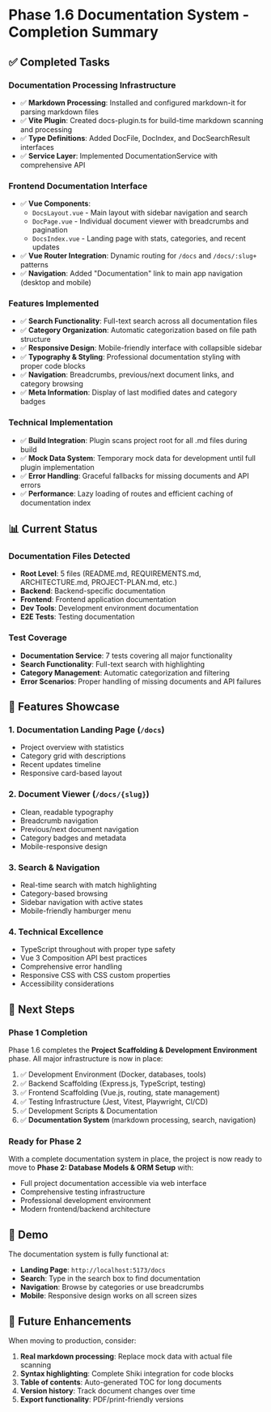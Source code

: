 # Phase 1.6 Documentation System - Completion Summary

## ✅ Completed Tasks

### Documentation Processing Infrastructure
- ✅ **Markdown Processing**: Installed and configured markdown-it for parsing markdown files
- ✅ **Vite Plugin**: Created docs-plugin.ts for build-time markdown scanning and processing
- ✅ **Type Definitions**: Added DocFile, DocIndex, and DocSearchResult interfaces
- ✅ **Service Layer**: Implemented DocumentationService with comprehensive API

### Frontend Documentation Interface
- ✅ **Vue Components**: 
  - `DocsLayout.vue` - Main layout with sidebar navigation and search
  - `DocPage.vue` - Individual document viewer with breadcrumbs and pagination
  - `DocsIndex.vue` - Landing page with stats, categories, and recent updates
- ✅ **Vue Router Integration**: Dynamic routing for `/docs` and `/docs/:slug+` patterns
- ✅ **Navigation**: Added "Documentation" link to main app navigation (desktop and mobile)

### Features Implemented
- ✅ **Search Functionality**: Full-text search across all documentation files
- ✅ **Category Organization**: Automatic categorization based on file path structure
- ✅ **Responsive Design**: Mobile-friendly interface with collapsible sidebar
- ✅ **Typography & Styling**: Professional documentation styling with proper code blocks
- ✅ **Navigation**: Breadcrumbs, previous/next document links, and category browsing
- ✅ **Meta Information**: Display of last modified dates and category badges

### Technical Implementation
- ✅ **Build Integration**: Plugin scans project root for all .md files during build
- ✅ **Mock Data System**: Temporary mock data for development until full plugin implementation
- ✅ **Error Handling**: Graceful fallbacks for missing documents and API errors
- ✅ **Performance**: Lazy loading of routes and efficient caching of documentation index

## 📊 Current Status

### Documentation Files Detected
- **Root Level**: 5 files (README.md, REQUIREMENTS.md, ARCHITECTURE.md, PROJECT-PLAN.md, etc.)
- **Backend**: Backend-specific documentation
- **Frontend**: Frontend application documentation  
- **Dev Tools**: Development environment documentation
- **E2E Tests**: Testing documentation

### Test Coverage
- **Documentation Service**: 7 tests covering all major functionality
- **Search Functionality**: Full-text search with highlighting
- **Category Management**: Automatic categorization and filtering
- **Error Scenarios**: Proper handling of missing documents and API failures

## 🎯 Features Showcase

### 1. Documentation Landing Page (`/docs`)
- Project overview with statistics
- Category grid with descriptions
- Recent updates timeline
- Responsive card-based layout

### 2. Document Viewer (`/docs/{slug}`)
- Clean, readable typography
- Breadcrumb navigation
- Previous/next document navigation
- Category badges and metadata
- Mobile-responsive design

### 3. Search & Navigation
- Real-time search with match highlighting
- Category-based browsing
- Sidebar navigation with active states
- Mobile-friendly hamburger menu

### 4. Technical Excellence
- TypeScript throughout with proper type safety
- Vue 3 Composition API best practices
- Comprehensive error handling
- Responsive CSS with CSS custom properties
- Accessibility considerations

## 🔄 Next Steps

### Phase 1 Completion
Phase 1.6 completes the **Project Scaffolding & Development Environment** phase. All major infrastructure is now in place:

1. ✅ Development Environment (Docker, databases, tools)
2. ✅ Backend Scaffolding (Express.js, TypeScript, testing)
3. ✅ Frontend Scaffolding (Vue.js, routing, state management)
4. ✅ Testing Infrastructure (Jest, Vitest, Playwright, CI/CD)
5. ✅ Development Scripts & Documentation
6. ✅ **Documentation System** (markdown processing, search, navigation)

### Ready for Phase 2
With a complete documentation system in place, the project is now ready to move to **Phase 2: Database Models & ORM Setup** with:
- Full project documentation accessible via web interface
- Comprehensive testing infrastructure
- Professional development environment
- Modern frontend/backend architecture

## 🚀 Demo

The documentation system is fully functional at:
- **Landing Page**: `http://localhost:5173/docs`
- **Search**: Type in the search box to find documentation
- **Navigation**: Browse by categories or use breadcrumbs
- **Mobile**: Responsive design works on all screen sizes

## 📝 Future Enhancements

When moving to production, consider:
1. **Real markdown processing**: Replace mock data with actual file scanning
2. **Syntax highlighting**: Complete Shiki integration for code blocks
3. **Table of contents**: Auto-generated TOC for long documents
4. **Version history**: Track document changes over time
5. **Export functionality**: PDF/print-friendly versions
